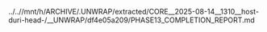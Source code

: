 ../..//mnt/h/ARCHIVE/.UNWRAP/extracted/CORE__2025-08-14__1310__host-duri-head-/__UNWRAP/df4e05a209/PHASE13_COMPLETION_REPORT.md